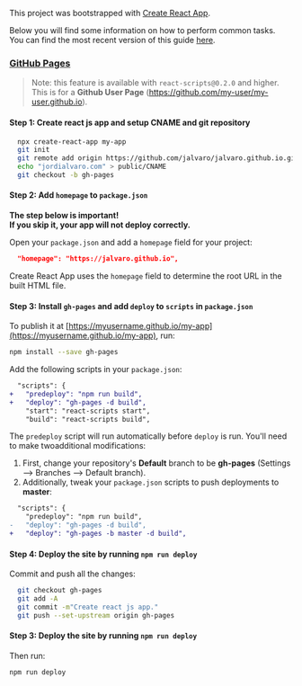This project was bootstrapped with [Create React App](https://github.com/facebookincubator/create-react-app).

Below you will find some information on how to perform common tasks.<br>
You can find the most recent version of this guide [here](https://github.com/facebookincubator/create-react-app/blob/master/packages/react-scripts/template/README.md).


### [GitHub Pages](https://pages.github.com/)

>Note: this feature is available with `react-scripts@0.2.0` and higher.
This is for a **Github User Page** (https://github.com/my-user/my-user.github.io).

#### Step 1: Create react js app and setup CNAME and git repository

```sh
  npx create-react-app my-app
  git init
  git remote add origin https://github.com/jalvaro/jalvaro.github.io.git
  echo "jordialvaro.com" > public/CNAME
  git checkout -b gh-pages
```

#### Step 2: Add `homepage` to `package.json`

**The step below is important!**<br>
**If you skip it, your app will not deploy correctly.**

Open your `package.json` and add a `homepage` field for your project:

```json
  "homepage": "https://jalvaro.github.io",
```

Create React App uses the `homepage` field to determine the root URL in the built HTML file.

#### Step 3: Install `gh-pages` and add `deploy` to `scripts` in `package.json`

To publish it at [https://myusername.github.io/my-app](https://myusername.github.io/my-app), run:

```sh
npm install --save gh-pages
```

Add the following scripts in your `package.json`:

```diff
  "scripts": {
+   "predeploy": "npm run build",
+   "deploy": "gh-pages -d build",
    "start": "react-scripts start",
    "build": "react-scripts build",
```

The `predeploy` script will run automatically before `deploy` is run.
You'll need to make twoadditional modifications:

1. First, change your repository's **Default** branch to be **gh-pages** (Settings --> Branches --> Default branch).
1. Additionally, tweak your `package.json` scripts to push deployments to **master**:
```diff
  "scripts": {
    "predeploy": "npm run build",
-   "deploy": "gh-pages -d build",
+   "deploy": "gh-pages -b master -d build",
```
#### Step 4: Deploy the site by running `npm run deploy`
Commit and push all the changes:

```sh
  git checkout gh-pages
  git add -A
  git commit -m"Create react js app."
  git push --set-upstream origin gh-pages
```

#### Step 3: Deploy the site by running `npm run deploy`

Then run:

```sh
npm run deploy
```
